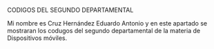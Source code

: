 CODIGOS DEL SEGUNDO DEPARTAMENTAL 


Mi nombre es Cruz Hernández Eduardo Antonio y en este apartado se mostraran los codugos del segundo departamental de la materia de Dispositivos móviles.
